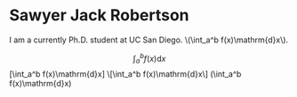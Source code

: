 <SCRIPT SRC="jsMath-3.6e/jsMath.js"></SCRIPT>

# Sawyer Jack Robertson

I am a currently Ph.D. student at UC San Diego. \\(\int_a^b f(x)\mathrm{d}x\\).

$$\int_a^b f(x)\mathrm{d}x $$
\[\int_a^b f(x)\mathrm{d}x\]
\\[\int_a^b f(x)\mathrm{d}x\\]
\(\int_a^b f(x)\mathrm{d}x\)
